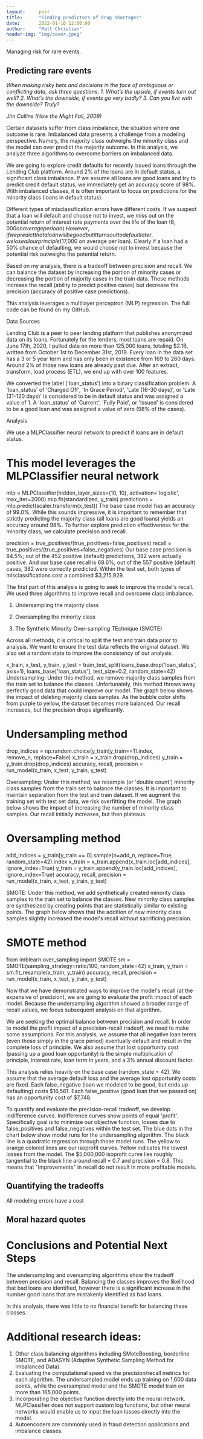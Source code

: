 ```yaml
---
layout:     post
title:      "Finding predictors of drug shortages"
date:       2022-01-10 12:00:00
author:     "Matt Christian"
header-img: "img/cover.jpeg"
---
```

Managing risk for rare events.
<!-- <span class="label label-danger">Market Factors</span> -->

<!--more-->

## Predicting rare events

*When making risky bets and decisions in the face of ambiguous or conflicting data, ask three questions:*
*1. What’s the upside, if events turn out well?*
*2. What’s the downside, if events go very badly?*
*3. Can you live with the downside? Truly?*

*Jim Collins (How the Might Fall, 2009)*

Certain datasets suffer from class imbalance, the situation where one outcome is rare. Imbalanced data presents a challenge from a modeling perspective. Namely, the majority class outweighs the minority class and the model can over predict the majority outcome. In this analysis, we analyze three algorithms to overcome barriers on imbalanced data. 


We are going to explore credit defaults for recently issued loans through the Lending Club platform. Around 2% of the loans are in default status, a significant class imbalance. If we assume all loans are good loans and try to predict credit default status, we immediately get an accuracy score of 98%. With imbalanced classes, it is often important to focus on predictions for the minority class (loans in default status). 


Different types of misclassification errors have different costs. If we suspect that a loan will default and choose not to invest, we miss out on the potential return of interest rate payments over the life of the loan ($8,000 on average per loan). However, if we predict that a loan will be good but it turns out to default later, we lose all our principle ($17,000 on average per loan). Clearly if a loan had a 50% chance of defaulting, we would choose not to invest because the potential risk outweighs the potential return.


Based on my analysis, there is a tradeoff between precision and recall. We can balance the dataset by increasing the portion of minority cases or decreasing the portion of majority cases in the train data. These methods increase the recall (ability to predict positive cases) but decrease the precision (accuracy of positive case predictions).


This analysis leverages a multilayer perceptron (MLP) regression. The full code can be found on my GitHub.


Data Sources

Lending Club is a peer to peer lending platform that publishes anonymized data on its loans. Fortunately for the lenders, most loans are repaid. On June 17th, 2020, I pulled data on more than 125,000 loans, totaling $2.1B, written from October 1st to December 31st, 2019. Every loan in the data set has a 3 or 5 year term and has only been in existence from 169 to 260 days. Around 2% of those new loans are already past due. After an extract, transform, load process (ETL), we end up with over 100 features.


We converted the label ('loan_status') into a binary classification problem. A 'loan_status' of 'Charged Off', 'In Grace Period', 'Late (16-30 days)', or 'Late (31-120 days)' is considered to be in default status and was assigned a value of 1. A 'loan_status' of 'Current', 'Fully Paid', or 'Issued' is considered to be a good loan and was assigned a value of zero (98% of the cases).


Analysis

We use a MLPClassifier neural network to predict if loans are in default status.

# This model leverages the MLPClassifier neural network
mlp = MLPClassifier(hidden_layer_sizes=(10, 10), activation='logistic', 
          max_iter=2000)
mlp.fit(standardized, y_train)
predictions = mlp.predict(scaler.transform(x_test))
The base case model has an accuracy of 99.0%. While this sounds impressive, it is important to remember that strictly predicting the majority class (all loans are good loans) yields an accuracy around 98%.  To further explore prediction effectiveness for the minority class, we calculate precision and recall.

precision = true_positives/(true_positives+false_positives)
recall = true_positives/(true_positives+false_negatives)
Our base case precision is 84.5%; out of the 452 positive (default) predictions, 382 were actually positive. And our base case recall is 68.6%; out of the 557 positive (default) cases, 382 were correctly predicted. Within the test set, both types of misclassifications cost a combined $3,215,929.


The first part of this analysis is going to seek to improve the model's recall. We used three algorithms to improve recall and overcome class imbalance.

1. Undersampling the majority class

2. Oversampling the minority class

3. The Synthetic Minority Over-sampling TEchnique (SMOTE)


Across all methods, it is critical to split the test and train data prior to analysis. We want to ensure the test data reflects the original dataset. We also set a random state to improve the consistency of our analysis.

x_train, x_test, y_train, y_test = train_test_split(loans_base.drop('loan_status', axis=1),                                                                                                                               loans_base['loan_status'], test_size=0.2, random_state=42)
Undersampling: Under this method, we remove majority class samples from the train set to balance the classes. Unfortunately, this method throws away perfectly good data that could improve our model. The graph below shows the impact of deleting majority class samples. As the bubble color shifts from purple to yellow, the dataset becomes more balanced. Our recall increases, but the precision drops significantly.

# Undersampling method
drop_indices = np.random.choice(y_train[y_train==1].index,     
          remove_n, replace=False)
x_train = x_train.drop(drop_indices)
y_train = y_train.drop(drop_indices)
accuracy, recall, precision =       
          run_model(x_train, x_test, y_train, y_test)

Oversampling: Under this method, we resample (or 'double count') minority class samples from the train set to balance the classes. It is important to maintain separation from the test and train dataset. If we augment the training set with test set data, we risk overfitting the model. The graph below shows the impact of increasing the number of minority class samples. Our recall initially increases, but then plateaus.

# Oversampling method
add_indices = y_train[y_train == 0].sample(n=add_n, replace=True, 
          random_state=42).index
x_train = x_train.append(x_train.loc[add_indices], ignore_index=True)
y_train = y_train.append(y_train.loc[add_indices], ignore_index=True)
accuracy, recall, precision =       
          run_model(x_train, x_test, y_train, y_test)

SMOTE: Under this method, we add synthetically created minority class samples to the train set to balance the classes. New minority class samples are synthesized by creating points that are statistically similar to existing points. The graph below shows that the addition of new minority class samples slightly increased the model's recall without sacrificing precision. 

# SMOTE method
from imblearn.over_sampling import SMOTE
sm = SMOTE(sampling_strategy=ratio/100, random_state=42)
x_train, y_train = sm.fit_resample(x_train, y_train)
accuracy, recall, precision =       
          run_model(x_train, x_test, y_train, y_test)

Now that we have demonstrated ways to improve the model's recall (at the expensive of precision), we are going to evaluate the profit impact of each model. Because the undersampling algorithm showed a broader range of recall values, we focus subsequent analysis on that algorithm.


We are seeking the optimal balance between precision and recall. In order to model the profit impact of a precision-recall tradeoff, we need to make some assumptions. For this analysis, we assume that all negative loan terms (even those simply in the grace period) eventually default and result in the complete loss of principle. We also assume that lost opportunity cost (passing up a good loan opportunity) is the simple multiplication of principle, interest rate, loan term in years, and a 3% annual discount factor.


This analysis relies heavily on the base case (random_state = 42). We assume that the average default loss and the average lost opportunity costs are fixed. Each false_negative (loan we modeled to be good, but ends up defaulting) costs $16,561. Each false_positive (good loan that we passed on) has an opportunity cost of $7,748.


To quantify and evaluate the precision-recall tradeoff, we develop indifference curves. Indifference curves show points of equal 'profit'. Specifically goal is to minimize our objective function, losses due to false_positives and false_negatives within the test set. The blue dots in the chart below show model runs for the undersampling algorithm. The black line is a quadratic regression through those model runs. The yellow to orange colored lines are our isoprofit curves. Yellow indicates the lowest losses from the model. The $5,000,000 isoprofit curve lies roughly tangential to the black line around recall = 0.7 and precision = 0.8. This means that "improvements" in recall do not result in more profitable models.
## Quantifying the tradeoffs

All modeling errors have a cost

## Moral hazard quotes

# Conclusions and Potential Next Steps

The undersampling and oversampling algorithms show the tradeoff between precision and recall. Balancing the classes improves the likelihood that bad loans are identified, however there is a significant increase in the number good loans that are mistakenly identified as bad loans.

In this analysis, there was little to no financial benefit for balancing these classes.


# Additional research ideas:

1. Other class balancing algorithms including SMoteBoosting, borderline SMOTE, and ADASYN (Adaptive Synthetic Sampling Method for Imbalanced Data).
2. Evaluating the computational speed vs the precision/recall metrics for each algorithm. The undersampled model ends up training on 1,600 data points, while the oversampled model and the SMOTE model train on more than 165,000 points.
3. Incorporating the objective function directly into the neural network. MLPClassifier does not support custom log functions, but other neural networks would enable us to input the loan losses directly into the model.
4. Autoencoders are commonly used in fraud detection applications and imbalance classes.

